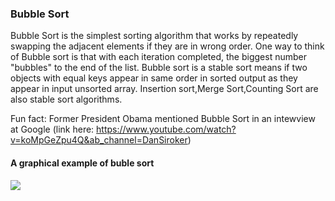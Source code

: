 ### Bubble Sort

Bubble Sort is the simplest sorting algorithm that works by repeatedly swapping the adjacent elements if they are in wrong order.
One way to think of Bubble sort is that with each iteration completed, the biggest number "bubbles" to the end of the list.
Bubble sort is a stable sort means if two objects with equal keys appear in same order in sorted output as they appear in input unsorted array.
Insertion sort,Merge Sort,Counting Sort are also stable sort algorithms.

Fun fact:
Former President Obama mentioned Bubble Sort in an intewview at Google (link here: https://www.youtube.com/watch?v=koMpGeZpu4Q&ab_channel=DanSiroker)

#### A graphical example of buble sort

![](https://upload.wikimedia.org/wikipedia/commons/c/c8/Bubble-sort-example-300px.gif)
